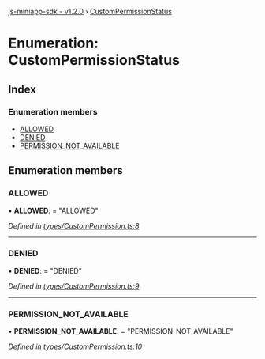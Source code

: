 [js-miniapp-sdk - v1.2.0](../README.md) › [CustomPermissionStatus](custompermissionstatus.md)

# Enumeration: CustomPermissionStatus

## Index

### Enumeration members

* [ALLOWED](custompermissionstatus.md#allowed)
* [DENIED](custompermissionstatus.md#denied)
* [PERMISSION_NOT_AVAILABLE](custompermissionstatus.md#permission_not_available)

## Enumeration members

###  ALLOWED

• **ALLOWED**: = "ALLOWED"

*Defined in [types/CustomPermission.ts:8](https://github.com/rakutentech/js-miniapp/blob/2466e71/js-miniapp-sdk/src/types/CustomPermission.ts#L8)*

___

###  DENIED

• **DENIED**: = "DENIED"

*Defined in [types/CustomPermission.ts:9](https://github.com/rakutentech/js-miniapp/blob/2466e71/js-miniapp-sdk/src/types/CustomPermission.ts#L9)*

___

###  PERMISSION_NOT_AVAILABLE

• **PERMISSION_NOT_AVAILABLE**: = "PERMISSION_NOT_AVAILABLE"

*Defined in [types/CustomPermission.ts:10](https://github.com/rakutentech/js-miniapp/blob/2466e71/js-miniapp-sdk/src/types/CustomPermission.ts#L10)*
